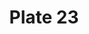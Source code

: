 ---
pid: '23'
an: '6'
title: Plate 23
rev_year: 
_date: '1798'
caption: Capote de satin bordée en tule. Schall noué par derrière corsage lacé agrémens
  en Soie et en Perles au bas de la Robe.
translation: 'Satin Capote (women''s hat, made often of light fabric, that is pleated
  and slipped) with tulle lining. Shawl knotted from behind with silk and pearl embellishments
  at the bottom of the dress.   '
student: Meghan Collins
keywords: 
permalink: /plates/23/
layout: plate-page
---